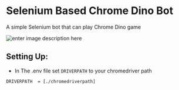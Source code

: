 # Selenium Based Chrome Dino Bot
A simple Selenium bot that can play Chrome Dino game


![enter image description here](https://media0.giphy.com/media/v1.Y2lkPTc5MGI3NjExZjc0OTExNDY3Mzc3MGViOTE4NmI4NzM1ODlhODc4MTliZjYwZjBhMiZjdD1n/M4v3bSHJUFXgDDyKeW/giphy.gif)

## Setting Up:


- In The .env file set `DRIVERPATH` to your chromedriver path
 ```
DRIVERPATH  = [./chromedriverpath]
```

